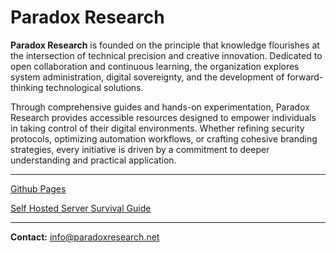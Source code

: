 # Paradox Research

**Paradox Research** is founded on the principle that knowledge flourishes at the intersection of technical precision and creative innovation. Dedicated to open collaboration and continuous learning, the organization explores system administration, digital sovereignty, and the development of forward-thinking technological solutions.

Through comprehensive guides and hands-on experimentation, Paradox Research provides accessible resources designed to empower individuals in taking control of their digital environments. Whether refining security protocols, optimizing automation workflows, or crafting cohesive branding strategies, every initiative is driven by a commitment to deeper understanding and practical application.

---

[Github Pages](https://paradoxresearch.github.io/)

[Self Hosted Server Survival Guide](https://github.com/paradoxresearch/SHSSG)

---

**Contact:** [info@paradoxresearch.net](mailto:info@paradoxresearch.net)
